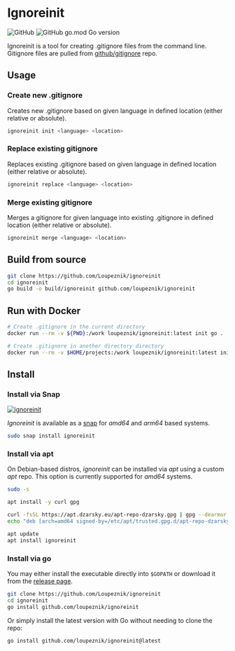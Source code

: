 # Ignoreinit

![GitHub](https://img.shields.io/github/license/loupeznik/ignoreinit?style=for-the-badge)
![GitHub go.mod Go version](https://img.shields.io/github/go-mod/go-version/loupeznik/ignoreinit?style=for-the-badge)

Ignoreinit is a tool for creating .gitignore files from the command line. Gitignore files are pulled from [github/gitignore](https://github.com/github/gitignore) repo.

## Usage

### Create new .gitignore

Creates new .gitignore based on given language in defined location (either relative or absolute).

```bash
ignoreinit init <language> <location>
```

### Replace existing gitignore

Replaces existing .gitignore based on given language in defined location (either relative or absolute).

```bash
ignoreinit replace <language> <location>
```

### Merge existing gitignore

Merges a gitignore for given language into existing .gitignore in defined location (either relative or absolute).

```bash
ignoreinit merge <language> <location>
```

## Build from source

```bash
git clone https://github.com/Loupeznik/ignoreinit
cd ignoreinit
go build -o build/ignoreinit github.com/loupeznik/ignoreinit
```

## Run with Docker

```bash
# Create .gitignore in the current directory
docker run --rm -v ${PWD}:/work loupeznik/ignoreinit:latest init go .

# Create .gitignore in another directory directory
docker run --rm -v $HOME/projects:/work loupeznik/ignoreinit:latest init go .
```

## Install

### Install via Snap

[![ignoreinit](https://snapcraft.io/ignoreinit/badge.svg)](https://snapcraft.io/ignoreinit)

*Ignoreinit* is available as a [snap](https://snapcraft.io/ignoreinit) for *amd64* and *arm64* based systems.

```bash
sudo snap install ignoreinit
```

### Install via apt

On Debian-based distros, *ignoreinit* can be installed via *apt* using a custom *apt* repo. This option is currently supported for *amd64* systems.

```bash
sudo -s

apt install -y curl gpg

curl -fsSL https://apt.dzarsky.eu/apt-repo-dzarsky.gpg | gpg --dearmor > /etc/apt/trusted.gpg.d/apt-repo-dzarsky.gpg
echo "deb [arch=amd64 signed-by=/etc/apt/trusted.gpg.d/apt-repo-dzarsky.gpg] https://apt.dzarsky.eu /" > /etc/apt/sources.list.d/apt-repo-dzarsky.list

apt update
apt install ignoreinit
```

### Install via go

You may either install the executable directly into `$GOPATH` or download it from the [release page](https://github.com/Loupeznik/ignoreinit/releases).

```bash
git clone https://github.com/Loupeznik/ignoreinit
cd ignoreinit
go install github.com/loupeznik/ignoreinit
```

Or simply install the latest version with Go without needing to clone the repo:

```bash
go install github.com/loupeznik/ignoreinit@latest
```
